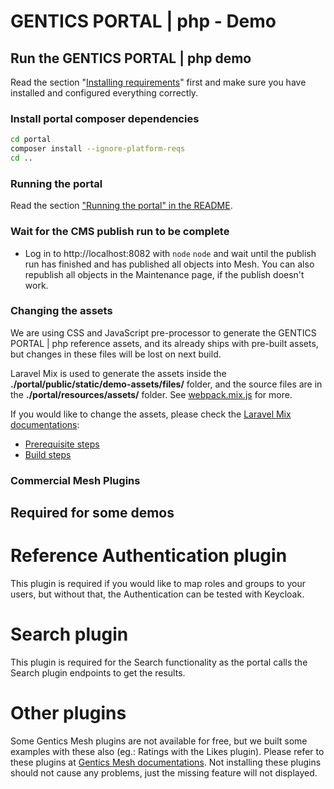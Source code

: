 # GENTICS PORTAL | php - Demo

## Run the GENTICS PORTAL | php demo

Read the section "[Installing requirements](README.md#requirements)" first and make sure you have installed and configured everything correctly.

### Install portal composer dependencies

```bash
cd portal
composer install --ignore-platform-reqs
cd ..
```

### Running the portal

Read the section ["Running the portal" in the README](README.md#running-the-portal).

### Wait for the CMS publish run to be complete

* Log in to http://localhost:8082 with `node` `node` and wait until the publish run has finished and has published all objects into Mesh. You can also republish all objects in the Maintenance page, if the publish doesn't work.

### Changing the assets

We are using CSS and JavaScript pre-processor to generate the GENTICS PORTAL | php reference assets, and its already
ships with pre-built assets, but changes in these files will be lost on next build.

Laravel Mix is used to generate the assets inside the **./portal/public/static/demo-assets/files/** folder, and the
source files are in the **./portal/resources/assets/** folder. See [webpack.mix.js](portal/webpack.mix.js) for more.

If you would like to change the assets, please check the [Laravel Mix documentations](https://laravel.com/docs/5.8/mix):

* [Prerequisite steps](https://laravel.com/docs/5.8/mix#installation)
* [Build steps](https://laravel.com/docs/5.8/mix#running-mix)

### Commercial Mesh Plugins

## Required for some demos

# Reference Authentication plugin
This plugin is required if you would like to map roles and groups to your users, but without that, the Authentication can be tested with Keycloak.

# Search plugin
This plugin is required for the Search functionality as the portal calls the Search plugin endpoints to get the results.

# Other plugins
Some Gentics Mesh plugins are not available for free, but we built some examples with these also (eg.: Ratings with the
Likes plugin). Please refer to these plugins at [Gentics Mesh documentations](https://getmesh.io/docs/plugins/#_commercial_plugins).
Not installing these plugins should not cause any problems, just the missing feature will not displayed.